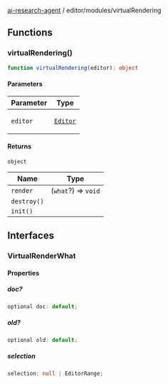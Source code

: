 [ai-research-agent](../../index.md) / editor/modules/virtualRendering

## Functions

### virtualRendering()

```ts
function virtualRendering(editor): object
```

#### Parameters

<table>
<thead>
<tr>
<th>Parameter</th>
<th>Type</th>
</tr>
</thead>
<tbody>
<tr>
<td>

`editor`

</td>
<td>

[`Editor`](../Editor.md#editor)

</td>
</tr>
</tbody>
</table>

#### Returns

`object`

| Name | Type |
| ------ | ------ |
| `render` | (`what`?) => `void` |
| `destroy()` |  |
| `init()` |  |

## Interfaces

### VirtualRenderWhat

#### Properties

##### doc?

```ts
optional doc: default;
```

##### old?

```ts
optional old: default;
```

##### selection

```ts
selection: null | EditorRange;
```
